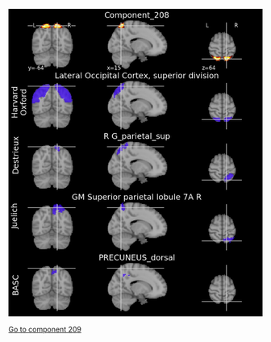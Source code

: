 ![208](preliminary/208.jpg "Component 208")

[Go to component 209](https://parietal-inria.github.io/MODL_atlas/256/209 "Component 209")
